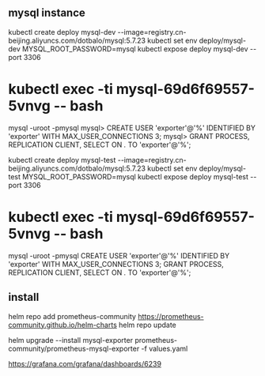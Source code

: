 ## mysql instance

kubectl create deploy mysql-dev --image=registry.cn-beijing.aliyuncs.com/dotbalo/mysql:5.7.23 
kubectl  set env deploy/mysql-dev  MYSQL_ROOT_PASSWORD=mysql 
kubectl expose deploy mysql-dev --port 3306
# kubectl exec -ti mysql-69d6f69557-5vnvg  -- bash
mysql -uroot -pmysql 
mysql> CREATE USER 'exporter'@'%' IDENTIFIED BY 'exporter' WITH MAX_USER_CONNECTIONS 3;
mysql> GRANT PROCESS, REPLICATION CLIENT, SELECT ON *.* TO 'exporter'@'%';

kubectl create deploy mysql-test --image=registry.cn-beijing.aliyuncs.com/dotbalo/mysql:5.7.23 
kubectl  set env deploy/mysql-test  MYSQL_ROOT_PASSWORD=mysql 
kubectl expose deploy mysql-test --port 3306
# kubectl exec -ti mysql-69d6f69557-5vnvg  -- bash
mysql -uroot -pmysql 
CREATE USER 'exporter'@'%' IDENTIFIED BY 'exporter' WITH MAX_USER_CONNECTIONS 3;
GRANT PROCESS, REPLICATION CLIENT, SELECT ON *.* TO 'exporter'@'%';


## install
helm repo add prometheus-community https://prometheus-community.github.io/helm-charts
helm repo update

helm  upgrade --install  mysql-exporter prometheus-community/prometheus-mysql-exporter -f values.yaml


https://grafana.com/grafana/dashboards/6239
